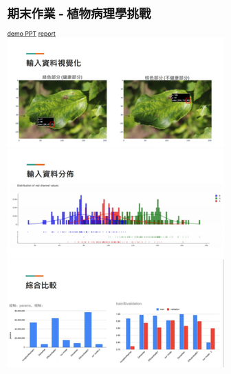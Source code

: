 期末作業 - 植物病理學挑戰
==========
[demo PPT](https://github.com/alanhc/DLclass/blob/master/week-18/Plant%20Pathology%20Challenge%20-%20v8%20-%20demo.pdf)
[report](https://github.com/alanhc/DLclass/blob/master/week-18/%E6%9C%9F%E6%9C%AB%E4%BD%9C%E6%A5%AD%20-%20report.pdf)
![](https://github.com/alanhc/DLclass/blob/master/week-18/img/1.jpg)
![](https://github.com/alanhc/DLclass/blob/master/week-18/img/2.jpg)
![](https://github.com/alanhc/DLclass/blob/master/week-18/img/3.jpg)
